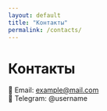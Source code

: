```yaml
---
layout: default
title: "Контакты"
permalink: /contacts/
---
```


# Контакты

📧 Email: example@mail.com  
📱 Telegram: @username

